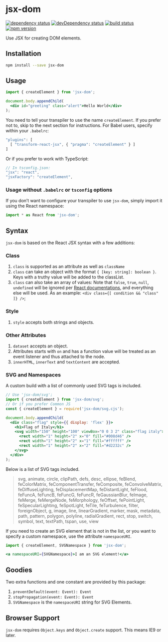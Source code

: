 # jsx-dom
[![dependency status](https://david-dm.org/alexlur/jsx-dom/status.svg)](https://david-dm.org/alexlur/jsx-dom#info=dependencies)  [![devDependency status](https://david-dm.org/alexlur/jsx-dom/dev-status.svg)](https://david-dm.org/alexlur/jsx-dom#info=devDependencies) [![build status](https://travis-ci.org/alexlur/jsx-dom.svg?branch=master)](https://travis-ci.org/alexlur/jsx-dom) [![npm version](https://badge.fury.io/js/jsx-dom.svg)](https://badge.fury.io/js/jsx-dom)

Use JSX for creating DOM elements.

## Installation
```bash
npm install --save jsx-dom
```

## Usage
```jsx
import { createElement } from 'jsx-dom';

document.body.appendChild(
  <div id="greeting" class="alert">Hello World</div>
);
```

You need to tell your transpiler to use the name `createElement`. If you prefer not to, skip to the next section for instructions. For Babel users, specify within your `.babelrc`:

```js
"plugins": [
  [ "transform-react-jsx", { "pragma": "createElement" } ]
]
```

Or if you prefer to work with TypeScript:

```js
// In tsconfig.json:
"jsx": "react",
"jsxFactory": "createElement",
```

### Usage without `.babelrc` or `tsconfig` options

If you don’t want to configure your transpiler to use `jsx-dom`, simply import it using 
the React namespace:

```js
import * as React from 'jsx-dom';
```

## Syntax
`jsx-dom` is based on the React JSX syntax with a few additions:

### Class
1. `class` is supported as an attribute as well as `className`
2. `class` can take an object with the format `{ [key: string]: boolean }`. Keys with a truthy value will be added to the classList.
2. `class` can also take an array of values: 
Note that `false`, `true`, `null`, `undefined` will be ignored per [React documentations](https://facebook.github.io/react/docs/jsx-in-depth.html#booleans-null-and-undefined-are-ignored), and everything else will be used. As an example: `<div class={[ condition && "class" ]} />`;

### Style
1. `style` accepts both strings and objects.

### Other Attributes
1. `dataset` accepts an object.
2. Attributes starts with `on` and has a function value will be treated as an event listener and thus attached to the node.
3. `innerHTML`, `innerText` and `textContent` are accepted.

### SVG and Namespaces
A custom build with a list of commonly used SVG tags is included.

```jsx
// Use 'jsx-dom/svg';
import { createElement } from 'jsx-dom/svg';
// Or if you prefer Common JS
const { createElement } = require('jsx-dom/svg.cjs');

document.body.appendChild(
  <div class="flag" style={{ display: 'flex' }}>
    <h1>Flag of Italy</h1>
    <svg width="150" height="100" viewBox="0 0 3 2" class="flag italy">
      <rect width="1" height="2" x="0" fill="#008d46" />
      <rect width="1" height="2" x="1" fill="#ffffff" />
      <rect width="1" height="2" x="2" fill="#d2232c" />
    </svg>
  </div>
);
```

Below is a list of SVG tags included.
> svg, animate, circle, clipPath, defs, desc, ellipse, feBlend, feColorMatrix, feComponentTransfer, feComposite, feConvolveMatrix, feDiffuseLighting, feDisplacementMap, feDistantLight, feFlood, feFuncA, feFuncB, feFuncG, feFuncR, feGaussianBlur, feImage, feMerge, feMergeNode, feMorphology, feOffset, fePointLight, feSpecularLighting, feSpotLight, feTile, feTurbulence, filter, foreignObject, g, image, line, linearGradient, marker, mask, metadata, path, pattern, polygon, polyline, radialGradient, rect, stop, switch, symbol, text, textPath, tspan, use, view

If you need to create an SVG element that is not in the list, or you want to specify a custom namespace, use the attribute `namespaceURI`.

```jsx
import { createElement, SVGNamespace } from 'jsx-dom';

<a namespaceURI={SVGNamespace}>I am an SVG element!</a>
```

## Goodies
Two extra functions and one constant are provided by this package:

1. `preventDefault(event: Event): Event`
2. `stopPropagation(event: Event): Event`
3. `SVGNamespace` is the `namespaceURI` string for SVG Elements.

## Browser Support
`jsx-dom` requires `Object.keys` and `Object.create` support. This means IE9 or later.
